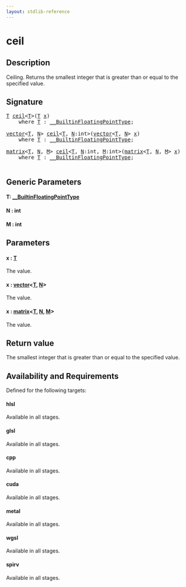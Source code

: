 ```yaml
---
layout: stdlib-reference
---
```


# ceil

## Description

Ceiling. Returns the smallest integer that is greater than or equal to the specified value.



## Signature 

<pre>
<a href=".html#typeparam-T" class="code_type">T</a> <a href=".html">ceil</a>&lt;<a href=".html#typeparam-T" class="code_type">T</a>&gt;(<a href=".html#typeparam-T" class="code_type">T</a> <a href=".html#decl-x" class="code_param">x</a>)
    <span class='code_keyword'>where</span> <a href=".html#typeparam-T" class="code_type">T</a> : <a href="../../interfaces/0_builtinfloatingpointtype-029hm/index.html" class="code_type">__BuiltinFloatingPointType</a>;

<a href="../../types/vector/index.html" class="code_type">vector</a>&lt;<a href=".html#typeparam-T" class="code_type">T</a>, <a href=".html#decl-N" class="code_var">N</a>&gt; <a href=".html">ceil</a>&lt;<a href=".html#typeparam-T" class="code_type">T</a>, <a href=".html#decl-N" class="code_var">N</a>:<span class="code_keyword">int</span>&gt;(<a href="../../types/vector/index.html" class="code_type">vector</a>&lt;<a href=".html#typeparam-T" class="code_type">T</a>, <a href=".html#decl-N" class="code_var">N</a>&gt; <a href=".html#decl-x" class="code_param">x</a>)
    <span class='code_keyword'>where</span> <a href=".html#typeparam-T" class="code_type">T</a> : <a href="../../interfaces/0_builtinfloatingpointtype-029hm/index.html" class="code_type">__BuiltinFloatingPointType</a>;

<a href="../../types/matrix/index.html" class="code_type">matrix</a>&lt;<a href=".html#typeparam-T" class="code_type">T</a>, <a href=".html#decl-N" class="code_var">N</a>, <a href=".html#decl-M" class="code_var">M</a>&gt; <a href=".html">ceil</a>&lt;<a href=".html#typeparam-T" class="code_type">T</a>, <a href=".html#decl-N" class="code_var">N</a>:<span class="code_keyword">int</span>, <a href=".html#decl-M" class="code_var">M</a>:<span class="code_keyword">int</span>&gt;(<a href="../../types/matrix/index.html" class="code_type">matrix</a>&lt;<a href=".html#typeparam-T" class="code_type">T</a>, <a href=".html#decl-N" class="code_var">N</a>, <a href=".html#decl-M" class="code_var">M</a>&gt; <a href=".html#decl-x" class="code_param">x</a>)
    <span class='code_keyword'>where</span> <a href=".html#typeparam-T" class="code_type">T</a> : <a href="../../interfaces/0_builtinfloatingpointtype-029hm/index.html" class="code_type">__BuiltinFloatingPointType</a>;

</pre>

## Generic Parameters

####  <a id="typeparam-T"></a>T: [\_\_BuiltinFloatingPointType](../../interfaces/0_builtinfloatingpointtype-029hm/index.html)
####  <a id="decl-N"></a>N  : int
####  <a id="decl-M"></a>M  : int

## Parameters

####  <a id="decl-x"></a>x  : [T](.html#typeparam-T)
The value.

####  <a id="decl-x"></a>x  : [vector](../../types/vector/index.html)\<[T](../../types/vector/index.html#typeparam-T), [N](../../types/vector/index.html#decl-N)\>
The value.

####  <a id="decl-x"></a>x  : [matrix](../../types/matrix/index.html)\<[T](../../types/matrix/t-0.html), [N](../../types/matrix/index.html#decl-N), [M](../../types/matrix/index.html#decl-M)\>
The value.


## Return value
The smallest integer that is greater than or equal to the specified value.


## Availability and Requirements

Defined for the following targets:

#### hlsl
Available in all stages.

#### glsl
Available in all stages.

#### cpp
Available in all stages.

#### cuda
Available in all stages.

#### metal
Available in all stages.

#### wgsl
Available in all stages.

#### spirv
Available in all stages.



